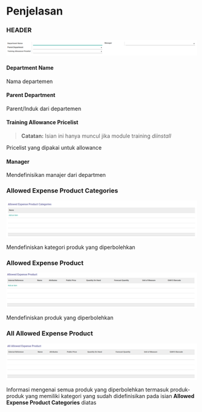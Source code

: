 # Penjelasan

### <a name="bagian-header">HEADER</a>

![](../../img/department/header.png)

#### <a name="field-name">Department Name</a>

Nama departemen

#### <a name="field-parent-id">Parent Department</a>

Parent/Induk dari departemen

#### <a name="field-pricelist">Training Allowance Pricelist</a>
>**Catatan:** Isian ini hanya muncul jika module training *diinstall*

Pricelist yang dipakai untuk allowance

#### <a name="field-manager-id">Manager</a>

Mendefinisikan manajer dari departmen

### <a name="bagian-allowed-expense-product-categories">Allowed Expense Product Categories</a>

![](../../img/job-positions/allowed-expense-product-categories.png)

Mendefiniskan kategori produk yang diperbolehkan

### <a name="bagian-allowed-expense-product">Allowed Expense Product</a>

![](../../img/job-positions/allowed-expense-product.png)

Mendefiniskan produk yang diperbolehkan

### <a name="bagian-all-allowed-expense-product">All Allowed Expense Product</a>

![](../../img/job-positions/all-allowed-expense-product.png)

Informasi mengenai semua produk yang diperbolehkan termasuk produk-produk yang memiliki kategori yang sudah didefinisikan pada isian **Allowed Expense Product Categories** diatas